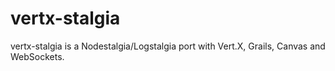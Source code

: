 vertx-stalgia
=============

vertx-stalgia is a Nodestalgia/Logstalgia port with Vert.X, Grails, Canvas and WebSockets.